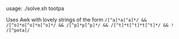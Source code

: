 usage: ./solve.sh tootpa


Uses Awk with lovely strings of the form
`/[^a]*a[^a]*/ && /[^o]*o[^o]*o[^o]*/ && /[^p]*p[^p]*/ && /[^t]*t[^t]*t[^t]*/ && ! /[^pota]/`
